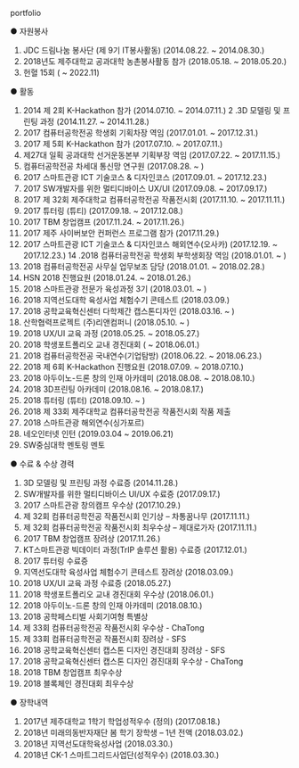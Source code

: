 portfolio

● 자원봉사

1. JDC 드림나눔 봉사단 (제 9기 IT봉사활동) (2014.08.22. ~ 2014.08.30.)
2. 2018년도 제주대학교 공과대학 농촌봉사활동 참가 (2018.05.18. ~ 2018.05.20.)
3. 헌혈 15회 ( ~ 2022.11)

● 활동

1. 2014 제 2회 K-Hackathon 참가 (2014.07.10. ~ 2014.07.11.)
2 .3D 모델링 및 프린팅 과정 (2014.11.27. ~ 2014.11.28.)
3. 2017 컴퓨터공학전공 학생회 기획차장 역임 (2017.01.01. ~ 2017.12.31.)
4. 2017 제 5회 K-Hackathon 참가 (2017.07.10. ~ 2017.07.11.)
5. 제27대 일획 공과대학 선거운동본부 기획부장 역임 (2017.07.22. ~ 2017.11.15.)
6. 컴퓨터공학전공 차세대 통신망 연구원 (2017.08.28. ~ )
7. 2017 스마트관광 ICT 기술코스 & 디자인코스 (2017.09.01. ~ 2017.12.23.)
8. 2017 SW개발자를 위한 멀티디바이스 UX/UI (2017.09.08. ~ 2017.09.17.)
9. 2017 제 32회 제주대학교 컴퓨터공학전공 작품전시회 (2017.11.10. ~ 2017.11.11.)
10. 2017 튜터링 (튜티) (2017.09.18. ~ 2017.12.08.)
11. 2017 TBM 창업캠프 (2017.11.24. ~ 2017.11.26.)
12. 2017 제주 사이버보안 컨퍼런스 프로그램 참가 (2017.11.29.)
13. 2017 스마트관광 ICT 기술코스 & 디자인코스 해외연수(오사카) (2017.12.19. ~ 2017.12.23.)
14 .2018 컴퓨터공학전공 학생회 부학생회장 역임 (2018.01.01. ~ )
15. 2018 컴퓨터공학전공 사무실 업무보조 담당 (2018.01.01. ~ 2018.02.28.)
16. HSN 2018 진행요원 (2018.01.24. ~ 2018.01.26.)
17. 2018 스마트관광 전문가 육성과정 3기 (2018.03.01. ~ )
18. 2018 지역선도대학 육성사업 체험수기 콘테스트 (2018.03.09.)
19. 2018 공학교육혁신센터 다학제간 캡스톤디자인 (2018.03.16. ~ )
20. 산학협력프로젝트 (주)리앤컴퍼니 (2018.05.10. ~ )
21. 2018 UX/UI 교육 과정 (2018.05.25. ~ 2018.05.27.)
22. 2018 학생포트폴리오 교내 경진대회 ( ~ 2018.06.01.)
23. 2018 컴퓨터공학전공 국내연수(기업탐방) (2018.06.22. ~ 2018.06.23.)
24. 2018 제 6회 K-Hackathon 진행요원 (2018.07.09. ~ 2018.07.10.)
25. 2018 아두이노-드론 창의 인재 아카데미 (2018.08.08. ~ 2018.08.10.)
26. 2018 3D프린팅 아카데미 (2018.08.16. ~ 2018.08.17.)
27. 2018 튜터링 (튜터) (2018.09.10. ~ )
28. 2018 제 33회 제주대학교 컴퓨터공학전공 작품전시회 작품 제출
29. 2018 스마트관광 해외연수(싱가포르)
30. 네오인터넷 인턴 (2019.03.04 ~ 2019.06.21)
31. SW중심대학 멘토링 멘토

● 수료 & 수상 경력

1. 3D 모델링 및 프린팅 과정 수료증 (2014.11.28.)
2. SW개발자를 위한 멀티디바이스 UI/UX 수료증 (2017.09.17.)
3. 2017 스마트관광 창의캠프 우수상 (2017.10.29.)
4. 제 32회 컴퓨터공학전공 작품전시회 인기상 – 차통꿈나무 (2017.11.11.)
5. 제 32회 컴퓨터공학전공 작품전시회 최우수상 – 제대로가자 (2017.11.11.)
6. 2017 TBM 창업캠프 장려상 (2017.11.26.)
7. KT스마트관광 빅데이터 과정(TrIP 솔루션 활용) 수료증 (2017.12.01.)
8. 2017 튜터링 수료증
9. 지역선도대학 육성사업 체험수기 콘테스트 장려상 (2018.03.09.)
10. 2018 UX/UI 교육 과정 수료증 (2018.05.27.)
11. 2018 학생포트폴리오 교내 경진대회 우수상 (2018.06.01.)
12. 2018 아두이노-드론 창의 인재 아카데미 (2018.08.10.)
13. 2018 공학페스티벌 사회기여형 특별상
14. 제 33회 컴퓨터공학전공 작품전시회 우수상 - ChaTong
15. 제 33회 컴퓨터공학전공 작품전시회 장려상 - SFS
16. 2018 공학교육혁신센터 캡스톤 디자인 경진대회 장려상 - SFS
17. 2018 공학교육혁신센터 캡스톤 디자인 경진대회 우수상 - ChaTong
18. 2018 TBM 창업캠프 최우수상
19. 2018 블록체인 경진대회 최우수상

● 장학내역

1. 2017년 제주대학교 1학기 학업성적우수 (정의) (2017.08.18.)
2. 2018년 미래의동반자재단 봄 학기 장학생 – 1년 전액 (2018.03.02.)
3. 2018년 지역선도대학육성사업 (2018.03.30.)
4. 2018년 CK-1 스마트그리드사업단(성적우수) (2018.03.30.)
